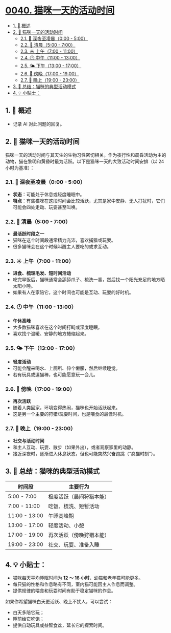 # [0040. 猫咪一天的活动时间](https://github.com/Tdahuyou/TNotes.notes/tree/main/notes/0040.%20%E7%8C%AB%E5%92%AA%E4%B8%80%E5%A4%A9%E7%9A%84%E6%B4%BB%E5%8A%A8%E6%97%B6%E9%97%B4)

<!-- region:toc -->

- [1. 📝 概述](#1--概述)
- [2. 🤖 猫咪一天的活动时间](#2--猫咪一天的活动时间)
  - [2.1. 🌙 深夜至凌晨（0:00 - 5:00）](#21--深夜至凌晨000---500)
  - [2.2. 🌅 清晨（5:00 - 7:00）](#22--清晨500---700)
  - [2.3. ☀️ 上午（7:00 - 11:00）](#23-️-上午700---1100)
  - [2.4. 🕛 中午（11:00 - 13:00）](#24--中午1100---1300)
  - [2.5. 🌤 下午（13:00 - 17:00）](#25--下午1300---1700)
  - [2.6. 🌆 傍晚（17:00 - 19:00）](#26--傍晚1700---1900)
  - [2.7. 🌌 晚上（19:00 - 23:00）](#27--晚上1900---2300)
- [3. 🐾 总结：猫咪的典型活动模式](#3--总结猫咪的典型活动模式)
- [4. 💡 小贴士：](#4--小贴士)

<!-- endregion:toc -->

## 1. 📝 概述

- 记录 AI 对此问题的回复。

## 2. 🤖 猫咪一天的活动时间

猫咪一天的活动时间与其天生的生物习性密切相关。作为夜行性和晨昏活动为主的动物，猫在黎明和黄昏时最为活跃。以下是猫咪一天的大致活动时间安排（以 24 小时为基准）：

### 2.1. 🌙 深夜至凌晨（0:00 - 5:00）

- **状态**：可能处于休息或轻度睡眠中。
- **特点**：有些猫咪在这段时间会比较活跃，尤其是家中安静、无人打扰时，它们可能会四处走动、玩耍甚至叫唤。

### 2.2. 🌅 清晨（5:00 - 7:00）

- **最活跃时段之一**
- 猫咪在这个时间段通常精力充沛，喜欢捕猎或玩耍。
- 很多猫咪会在这个时候叫醒主人要吃的或求互动。

### 2.3. ☀️ 上午（7:00 - 11:00）

- **进食、梳理毛发、短时间活动**
- 吃完早饭后，猫咪通常会舔舔爪子、梳洗一番，然后找一个阳光充足的地方晒太阳小睡。
- 如果有人在家陪它，这个时间也可能是互动、玩耍的好时机。

### 2.4. 🕛 中午（11:00 - 13:00）

- **午休高峰**
- 大多数猫咪喜欢在这个时间打盹或深度睡眠。
- 喜欢找个温暖、安静的地方蜷缩起来。

### 2.5. 🌤 下午（13:00 - 17:00）

- **轻度活动**
- 可能会醒来喝水、上厕所、伸个懒腰，然后继续睡觉。
- 若有玩具或逗猫棒，也可能愿意玩一会儿。

### 2.6. 🌆 傍晚（17:00 - 19:00）

- **再次活跃**
- 随着人类回家，环境变得热闹，猫咪也开始活跃起来。
- 这是另一个主要的狩猎/玩耍时间，也是喂食的最佳时机。

### 2.7. 🌌 晚上（19:00 - 23:00）

- **社交与活动时间**
- 和主人互动、玩耍、散步（如果外出），或者观察家里的动静。
- 接近深夜时，逐渐进入休息状态，但也可能突然兴奋跑跳（“疯猫时刻”）。

## 3. 🐾 总结：猫咪的典型活动模式

| 时间段        | 主要行为                 |
| ------------- | ------------------------ |
| 5:00 - 7:00   | 极度活跃（晨间狩猎本能） |
| 7:00 - 11:00  | 吃饭、梳洗、短暂活动     |
| 11:00 - 13:00 | 午睡高峰期               |
| 13:00 - 17:00 | 轻度活动、小憩           |
| 17:00 - 19:00 | 再次活跃（傍晚狩猎本能） |
| 19:00 - 23:00 | 社交、玩耍、准备入睡     |

## 4. 💡 小贴士：

- 猫咪每天平均睡眠时间为 **12 ～ 16 小时**，幼猫和老年猫可能更多。
- 每只猫的性格和作息略有不同，室内猫可能因主人作息而调整。
- 提供规律的喂食和玩耍时间有助于稳定猫咪的作息。

如果你希望猫咪白天更活跃、晚上不扰人，可以尝试：

- 白天多陪它玩；
- 睡前给它吃饱；
- 提供自动玩具或益智食盆，延长它的探索时间。
